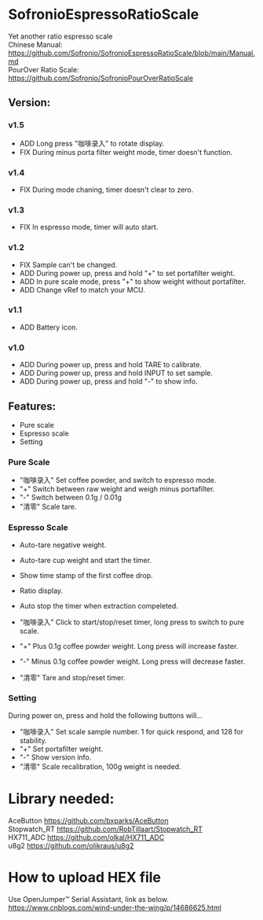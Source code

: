 # SofronioEspressoRatioScale
Yet another ratio espresso scale<br />
Chinese Manual: https://github.com/Sofronio/SofronioEspressoRatioScale/blob/main/Manual.md<br />
PourOver Ratio Scale: https://github.com/Sofronio/SofronioPourOverRatioScale<br />
## Version:
### v1.5
* ADD Long press "咖啡录入" to rotate display.
* FIX During minus porta filter weight mode, timer doesn't function.
### v1.4
* FIX During mode chaning, timer doesn't clear to zero.
### v1.3
* FIX In espresso mode, timer will auto start.
### v1.2
* FIX Sample can't be changed.
* ADD During power up, press and hold "+" to set portafilter weight.
* ADD In pure scale mode, press "+" to show weight without portafilter.
* ADD Change vRef to match your MCU.
### v1.1
* ADD Battery icon.
### v1.0
* ADD During power up, press and hold TARE to calibrate.
* ADD During power up, press and hold INPUT to set sample.
* ADD During power up, press and hold "-" to show info.
## Features:
* Pure scale 
* Espresso scale
* Setting
### Pure Scale
* "咖啡录入" Set coffee powder, and switch to espresso mode.
* "+" Switch between raw weight and weigh minus portafilter.
* "-" Switch between 0.1g / 0.01g
* "清零" Scale tare.
### Espresso Scale
* Auto-tare negative weight.
* Auto-tare cup weight and start the timer.
* Show time stamp of the first coffee drop.
* Ratio display.
* Auto stop the timer when extraction compeleted.

* "咖啡录入" Click to start/stop/reset timer, long press to switch to pure scale.
* "+" Plus 0.1g coffee powder weight. Long press will increase faster.
* "-" Minus 0.1g coffee powder weight. Long press will decrease faster.
* "清零" Tare and stop/reset timer.
### Setting
During power on, press and hold the following buttons will...
* "咖啡录入" Set scale sample number. 1 for quick respond, and 128 for stability.
* "+" Set portafilter weight.
* "-" Show version info.
* "清零" Scale recalibration, 100g weight is needed.

# Library needed:
AceButton https://github.com/bxparks/AceButton <br />
Stopwatch_RT https://github.com/RobTillaart/Stopwatch_RT <br />
HX711_ADC https://github.com/olkal/HX711_ADC <br />
u8g2 https://github.com/olikraus/u8g2 <br />

# How to upload HEX file
Use OpenJumper™ Serial Assistant, link as below.<br />
https://www.cnblogs.com/wind-under-the-wing/p/14686625.html <br />

